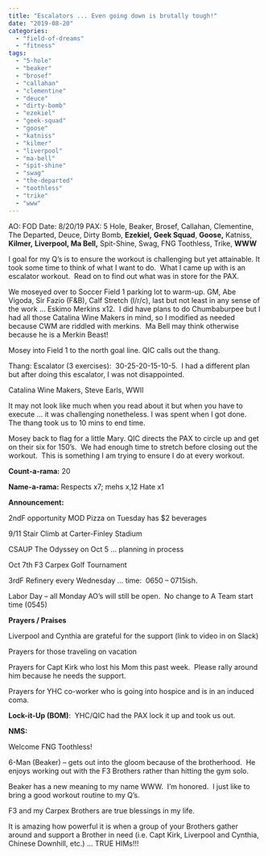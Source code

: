 ```yaml
---
title: "Escalators ... Even going down is brutally tough!"
date: "2019-08-20"
categories: 
  - "field-of-dreams"
  - "fitness"
tags: 
  - "5-hole"
  - "beaker"
  - "brosef"
  - "callahan"
  - "clementine"
  - "deuce"
  - "dirty-bomb"
  - "ezekiel"
  - "geek-squad"
  - "goose"
  - "katniss"
  - "kilmer"
  - "liverpool"
  - "ma-bell"
  - "spit-shine"
  - "swag"
  - "the-departed"
  - "toothless"
  - "trike"
  - "www"
---
```


AO: FOD Date: 8/20/19 PAX: 5 Hole, Beaker, Brosef, Callahan, Clementine, The Departed, Deuce, Dirty Bomb, **Ezekiel,** **Geek Squad**, **Goose,** Katniss, **Kilmer,** **Liverpool, Ma Bell,** Spit-Shine, Swag, FNG Toothless, Trike, **WWW**

I goal for my Q’s is to ensure the workout is challenging but yet attainable. It took some time to think of what I want to do.  What I came up with is an escalator workout.  Read on to find out what was in store for the PAX.

We moseyed over to Soccer Field 1 parking lot to warm-up. GM, Abe Vigoda, Sir Fazio (F&B), Calf Stretch (l/r/c), last but not least in any sense of the work … Eskimo Merkins x12.  I did have plans to do Chumbaburpee but I had all those Catalina Wine Makers in mind, so I modified as needed because CWM are riddled with merkins.  Ma Bell may think otherwise because he is a Merkin Beast!

Mosey into Field 1 to the north goal line. QIC calls out the thang.

Thang: Escalator (3 exercises):  30-25-20-15-10-5.  I had a different plan but after doing this escalator, I was not disappointed.

Catalina Wine Makers, Steve Earls, WWII

It may not look like much when you read about it but when you have to execute … it was challenging nonetheless. I was spent when I got done.  The thang took us to 10 mins to end time.

Mosey back to flag for a little Mary. QIC directs the PAX to circle up and get on their six for 150’s.  We had enough time to stretch before closing out the workout.  This is something I am trying to ensure I do at every workout.

**Count-a-rama:** 20

**Name-a-rama:** Respects x7; mehs x,12 Hate x1

**Announcement:**

2ndF opportunity MOD Pizza on Tuesday has $2 beverages

9/11 Stair Climb at Carter-Finley Stadium

CSAUP The Odyssey on Oct 5 … planning in process

Oct 7th F3 Carpex Golf Tournament

3rdF Refinery every Wednesday … time:  0650 – 0715ish.

Labor Day – all Monday AO’s will still be open.  No change to A Team start time (0545)

**Prayers / Praises**

Liverpool and Cynthia are grateful for the support (link to video in on Slack)

Prayers for those traveling on vacation

Prayers for Capt Kirk who lost his Mom this past week.  Please rally around him because he needs the support.

Prayers for YHC co-worker who is going into hospice and is in an induced coma.

**Lock-it-Up (BOM)**:  YHC/QIC had the PAX lock it up and took us out.

**NMS:**

Welcome FNG Toothless!

6-Man (Beaker) – gets out into the gloom because of the brotherhood.  He enjoys working out with the F3 Brothers rather than hitting the gym solo.

Beaker has a new meaning to my name WWW.  I’m honored.  I just like to bring a good workout routine to my Q’s.

F3 and my Carpex Brothers are true blessings in my life.

It is amazing how powerful it is when a group of your Brothers gather around and support a Brother in need (i.e. Capt Kirk, Liverpool and Cynthia, Chinese Downhill, etc.) … TRUE HIMs!!!
